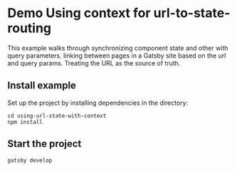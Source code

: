 # Demo Using context for url-to-state-routing

This example walks through synchronizing component state and other with query parameters.
linking between pages in a Gatsby site based on the url and query params.
Treating the URL as the source of truth.

## Install example

Set up the project by installing dependencies in the directory:

```
cd using-url-state-with-context
npm install
```

## Start the project

```
gatsby develop
```
